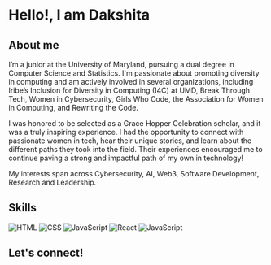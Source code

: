 # Hello!, I am Dakshita 

## About me 
I’m a junior at the University of Maryland, pursuing a dual degree in Computer Science and Statistics. I'm passionate about promoting diversity in computing and am actively involved in several organizations, including Iribe’s Inclusion for Diversity in Computing (I4C) at UMD, Break Through Tech, Women in Cybersecurity, Girls Who Code, the Association for Women in Computing, and Rewriting the Code.

I was honored to be selected as a Grace Hopper Celebration scholar, and it was a truly inspiring experience. I had the opportunity to connect with passionate women in tech, hear their unique stories, and learn about the different paths they took into the field. Their experiences encouraged me to continue paving a strong and impactful path of my own in technology!

My interests span across Cybersecurity, AI, Web3, Software Development, Research and Leadership.

## Skills
![HTML](https://img.shields.io/badge/HTML-E34F26?style=flat&logo=html5&logoColor=white)
![CSS](https://img.shields.io/badge/CSS-1572B6?style=flat&logo=css3&logoColor=white)
![JavaScript](https://img.shields.io/badge/JavaScript-F7DF1E?style=flat&logo=javascript&logoColor=black)
![React](https://img.shields.io/badge/React-20232A?style=flat&logo=react&logoColor=61DAFB)
![JavaScript](https://img.shields.io/badge/JavaScript-F7DF1E?style=flat&logo=javascript&logoColor=black)

## Let's connect!


